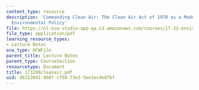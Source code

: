 ```yaml
---
content_type: resource
description: 'Commanding Clean Air: The Clean Air Act of 1970 as a Model for U.S.
  Environmental Policy'
file: https://ol-ocw-studio-app-qa.s3.amazonaws.com/courses/17-32-environmental-politics-and-policy-spring-2003/d6313041868fcf5873e35ee1ec4e87bf_173206cleanair.pdf
file_type: application/pdf
learning_resource_types:
- Lecture Notes
ocw_type: OCWFile
parent_title: Lecture Notes
parent_type: CourseSection
resourcetype: Document
title: 173206cleanair.pdf
uid: d6313041-868f-cf58-73e3-5ee1ec4e87bf
---
```

